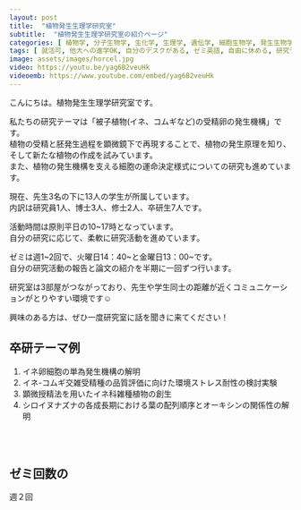```yaml
---
layout: post
title:  "植物発生生理学研究室"
subtitle:  "植物発生生理学研究室の紹介ページ"
categories: [ 植物学, 分子生物学, 生化学, 生理学, 遺伝学, 細胞生物学, 発生生物学, 農学 ]
tags: [ 就活可, 他大への進学OK, 自分のデスクがある, ゼミ英語, 自由に休める, 研究テーマが与えられる ]
image: assets/images/horcel.jpg
video: https://youtu.be/yag6B2veuHk
videoemb: https://www.youtube.com/embed/yag6B2veuHk
---
```


こんにちは。植物発生生理学研究室です。
  
私たちの研究テーマは「被子植物(イネ、コムギなど)の受精卵の発生機構」です。  
植物の受精と胚発生過程を顕微鏡下で再現することで、植物の発生原理を知り、そして新たな植物の作成を試みています。  
また、植物の発生機構を支える細胞の運命決定様式についての研究も進めています。  
  
現在、先生3名の下に13人の学生が所属しています。  
内訳は研究員1人、博士3人、修士2人、卒研生7人です。  
  
活動時間は原則平日の10~17時となっています。  
自分の研究に応じて、柔軟に研究活動を進めています。  
  
ゼミは週1~2回で、火曜日14：40~と金曜日13：00~です。  
自分の研究活動の報告と論文の紹介を半期に一回ずつ行います。  
  
研究室は3部屋がつながっており、先生や学生同士の距離が近くコミュニケーションがとりやすい環境です☺  
  
興味のある方は、ぜひ一度研究室に話を聞きに来てください！  
  
## 卒研テーマ例
1. イネ卵細胞の単為発生機構の解明
1. イネ-コムギ交雑受精種の品質評価に向けた環境ストレス耐性の検討実験
1. 顕微授精法を用いたイネ科雑種植物の創生
1. シロイヌナズナの各成長期における葉の配列順序とオーキシンの関係性の解明

<br /><br />

## ゼミ回数の
週２回


